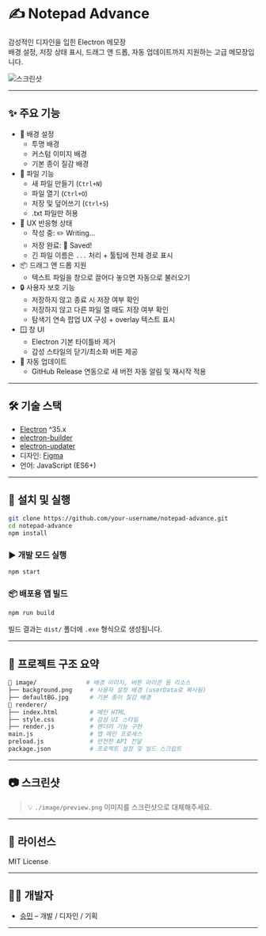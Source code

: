 # ✍️ Notepad Advance

감성적인 디자인을 입힌 Electron 메모장  
배경 설정, 저장 상태 표시, 드래그 앤 드롭, 자동 업데이트까지 지원하는 고급 메모장입니다.

![스크린샷](./image/preview.png)

---

## ✨ 주요 기능

- 🎨 배경 설정
  - 투명 배경
  - 커스텀 이미지 배경
  - 기본 종이 질감 배경
- 📂 파일 기능
  - 새 파일 만들기 (`Ctrl+N`)
  - 파일 열기 (`Ctrl+O`)
  - 저장 및 덮어쓰기 (`Ctrl+S`)
  - .txt 파일만 허용
- 🔀 UX 반응형 상태
  - 작성 중: ✏️ Writing...
  - 저장 완료: 💾 Saved!
  - 긴 파일 이름은 `...` 처리 + 툴팁에 전체 경로 표시
- 📦 드래그 앤 드롭 지원
  - 텍스트 파일을 창으로 끌어다 놓으면 자동으로 불러오기
- 🔒 사용자 보호 기능
  - 저장하지 않고 종료 시 저장 여부 확인
  - 저장하지 않고 다른 파일 열 때도 저장 여부 확인
  - 탐색기 연속 팝업 UX 구성 + overlay 텍스트 표시
- 🪟 창 UI
  - Electron 기본 타이틀바 제거
  - 감성 스타일의 닫기/최소화 버튼 제공
- 🔄 자동 업데이트
  - GitHub Release 연동으로 새 버전 자동 알림 및 재시작 적용

---

## 🛠 기술 스택

- [Electron](https://www.electronjs.org/) ^35.x
- [electron-builder](https://www.electron.build/)
- [electron-updater](https://www.electron.build/auto-update)
- 디자인: [Figma](https://figma.com/)
- 언어: JavaScript (ES6+)

---

## 🚀 설치 및 실행

```bash
git clone https://github.com/your-username/notepad-advance.git
cd notepad-advance
npm install
```

### ▶️ 개발 모드 실행

```bash
npm start
```

### 📦 배포용 앱 빌드

```bash
npm run build
```

빌드 결과는 `dist/` 폴더에 `.exe` 형식으로 생성됩니다.

---

## 📁 프로젝트 구조 요약

```bash
📁 image/              # 배경 이미지, 버튼 아이콘 등 리소스
├── background.png     # 사용자 설정 배경 (userData로 복사됨)
├── defaultBG.jpg      # 기본 종이 질감 배경
📁 renderer/
├── index.html         # 메인 HTML
├── style.css          # 감성 UI 스타일
├── render.js          # 렌더러 기능 구현
main.js                # 앱 메인 프로세스
preload.js             # 안전한 API 전달
package.json           # 프로젝트 설정 및 빌드 스크립트
```

---

## 📷 스크린샷

> 💡 `./image/preview.png` 이미지를 스크린샷으로 대체해주세요.

---

## 📄 라이선스

MIT License

---

## 🙋‍♀️ 개발자

- [승민](https://github.com/seungminbluebox) – 개발 / 디자인 / 기획

---
